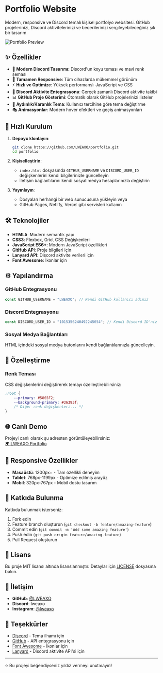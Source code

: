 # Portfolio Website

Modern, responsive ve Discord temalı kişisel portfolyo websitesi. GitHub projelerinizi, Discord aktivitelerinizi ve becerilerinizi sergileyebileceğiniz şık bir tasarım.

![Portfolio Preview](https://img.shields.io/badge/Status-Active-brightgreen)

## ✨ Özellikler

- 🎨 **Modern Discord Tasarımı**: Discord'un koyu teması ve mavi renk şeması
- 📱 **Tamamen Responsive**: Tüm cihazlarda mükemmel görünüm
- ⚡ **Hızlı ve Optimize**: Yüksek performanslı JavaScript ve CSS
- 🎵 **Discord Aktivite Entegrasyonu**: Gerçek zamanlı Discord aktivite takibi
- 📊 **GitHub Proje Gösterimi**: Otomatik olarak GitHub projelerinizi listeler
- 🌙 **Aydınlık/Karanlık Tema**: Kullanıcı tercihine göre tema değiştirme
- 🎭 **Animasyonlar**: Modern hover efektleri ve geçiş animasyonları

## 🚀 Hızlı Kurulum

1. **Depoyu klonlayın**:
   ```bash
   git clone https://github.com/LWEAXO/portfolio.git
   cd portfolio
   ```

2. **Kişiselleştirin**:
   - `index.html` dosyasında `GITHUB_USERNAME` ve `DISCORD_USER_ID` değişkenlerini kendi bilgilerinizle güncelleyin
   - İletişim bağlantılarını kendi sosyal medya hesaplarınızla değiştirin

3. **Yayınlayın**:
   - Dosyaları herhangi bir web sunucusuna yükleyin
   veya
   - GitHub Pages, Netlify, Vercel gibi servisleri kullanın

## 🛠️ Teknolojiler

- **HTML5**: Modern semantik yapı
- **CSS3**: Flexbox, Grid, CSS Değişkenleri
- **JavaScript ES6+**: Modern JavaScript özellikleri
- **GitHub API**: Proje bilgileri için
- **Lanyard API**: Discord aktivite verileri için
- **Font Awesome**: İkonlar için


## ⚙️ Yapılandırma

### GitHub Entegrasyonu
```javascript
const GITHUB_USERNAME = "LWEAXO"; // Kendi GitHub kullanıcı adınız
```

### Discord Entegrasyonu
```javascript
const DISCORD_USER_ID = "1015356240492245054"; // Kendi Discord ID'niz
```

### Sosyal Medya Bağlantıları
HTML içindeki sosyal medya butonlarını kendi bağlantılarınızla güncelleyin.

## 🎨 Özelleştirme

### Renk Teması
CSS değişkenlerini değiştirerek temayı özelleştirebilirsiniz:

```css
:root {
    --primary: #5865F2;
    --background-primary: #36393f;
    /* Diğer renk değişkenleri... */
}
```

## 🌐 Canlı Demo

Projeyi canlı olarak şu adresten görüntüleyebilirsiniz:  
[🌍 LWEAXO Portfolio]()

## 📱 Responsive Özellikler

- **Masaüstü**: 1200px+ - Tam özellikli deneyim
- **Tablet**: 768px-1199px - Optimize edilmiş arayüz
- **Mobil**: 320px-767px - Mobil dostu tasarım

## 🤝 Katkıda Bulunma

Katkıda bulunmak isterseniz:

1. Fork edin
2. Feature branch oluşturun (`git checkout -b feature/amazing-feature`)
3. Commit edin (`git commit -m 'Add some amazing feature'`)
4. Push edin (`git push origin feature/amazing-feature`)
5. Pull Request oluşturun

## 📄 Lisans

Bu proje MIT lisansı altında lisanslanmıştır. Detaylar için [LICENSE](LICENSE) dosyasına bakın.

## 👤 İletişim

- **GitHub**: [@LWEAXO](https://github.com/LWEAXO)
- **Discord**: lweaxo
- **Instagram**: [@lweaxo](https://www.instagram.com/lweaxo/)

## 🙏 Teşekkürler

- [Discord](https://discord.com) - Tema ilhamı için
- [GitHub](https://github.com) - API entegrasyonu için
- [Font Awesome](https://fontawesome.com) - İkonlar için
- [Lanyard](https://github.com/Phineas/lanyard) - Discord aktivite API'si için

---

⭐ Bu projeyi beğendiyseniz yıldız vermeyi unutmayın!